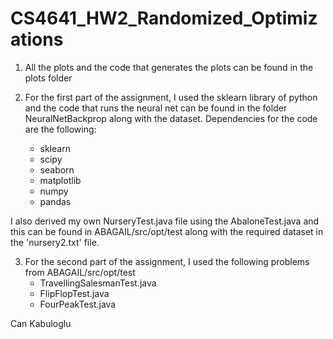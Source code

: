 # CS4641_HW2_Randomized_Optimizations

1) All the plots and the code that generates the plots can be found in the plots folder

2) For the first part of the assignment, I used the sklearn library of python and the code that runs the neural net can be found in the folder NeuralNetBackprop along with the dataset. Dependencies for the code are the following:

    - sklearn
    - scipy
    - seaborn
    - matplotlib
    - numpy
    - pandas

I also derived my own NurseryTest.java file using the AbaloneTest.java and this can be found in ABAGAIL/src/opt/test along with the required dataset in the 'nursery2.txt' file.

3) For the second part of the assignment, I used the following problems from ABAGAIL/src/opt/test
    - TravellingSalesmanTest.java
    - FlipFlopTest.java
    - FourPeakTest.java

Can Kabuloglu
